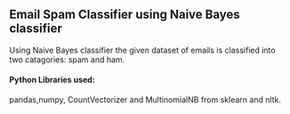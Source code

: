 <h2>Email Spam Classifier using Naive Bayes classifier</h2>
Using Naive Bayes classifier the given dataset of emails is classified into two catagories: spam and ham.
<br>
<h4>Python Libraries used:</h4>

pandas,numpy, CountVectorizer and MultinomialNB from sklearn and nltk.
